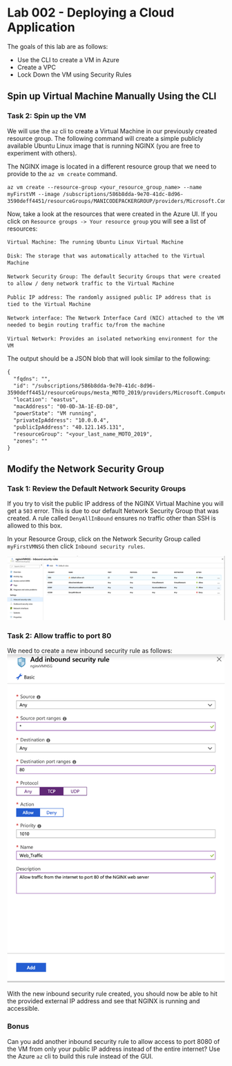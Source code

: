 # Lab 002 - Deploying a Cloud Application
The goals of this lab are as follows:

- Use the CLI to create a VM in Azure
- Create a VPC
- Lock Down the VM using Security Rules

## Spin up Virtual Machine Manually Using the CLI


### Task 2: Spin up the VM
We will use the `az` cli to create a Virtual Machine in our previously created resource group. The following command will create a simple publicly available Ubuntu Linux image that is running NGINX (you are free to experiment with others).

The NGINX image is located in a different resource group that we need to provide to the `az vm create` command.
```
az vm create --resource-group <your_resource_group_name> --name myFirstVM --image /subscriptions/586b8dda-9e70-41dc-8d96-3590deff4451/resourceGroups/MANICODEPACKERGROUP/providers/Microsoft.Compute/images/nginxPackerImage
```

Now, take a look at the resources that were created in the Azure UI. If you click on `Resource groups -> Your resource group` you will see a list of resources:
```
Virtual Machine: The running Ubuntu Linux Virtual Machine

Disk: The storage that was automatically attached to the Virtual Machine

Network Security Group: The default Security Groups that were created to allow / deny network traffic to the Virtual Machine

Public IP address: The randomly assigned public IP address that is tied to the Virtual Machine

Network interface: The Network Interface Card (NIC) attached to the VM needed to begin routing traffic to/from the machine

Virtual Network: Provides an isolated networking environment for the VM
```

The output should be a JSON blob that will look similar to the following:
```
{
  "fqdns": "",
  "id": "/subscriptions/586b8dda-9e70-41dc-8d96-3590deff4451/resourceGroups/mesta_MOTO_2019/providers/Microsoft.Compute/virtualMachines/nginxVM",
  "location": "eastus",
  "macAddress": "00-0D-3A-1E-ED-D8",
  "powerState": "VM running",
  "privateIpAddress": "10.0.0.4",
  "publicIpAddress": "40.121.145.131",
  "resourceGroup": "<your_last_name_MOTO_2019",
  "zones": ""
}
```

## Modify the Network Security Group
### Task 1: Review the Default Network Security Groups
If you try to visit the public IP address of the NGINX Virtual Machine you will get a `503` error. This is due to our default Network Security Group that was created. A rule called `DenyAllInBound` ensures no traffic other than SSH is allowed to this box.

In your Resource Group, click on the Network Security Group called `myFirstVMNSG` then click `Inbound security rules`.

![Inbound](../images/inbound-rules.png?raw=true "Inbound Rules")

### Task 2: Allow traffic to port 80
We need to create a new inbound security rule as follows:
![Inbound Allow 80](../images/inbound-allow.png?raw=true "Inbound Allow 80")

With the new inbound security rule created, you should now be able to hit the provided external IP address and see that NGINX is running and accessible.

### Bonus
Can you add another inbound security rule to allow access to port 8080 of the VM from only your public IP address instead of the entire internet? Use the Azure `az` cli to build this rule instead of the GUI.